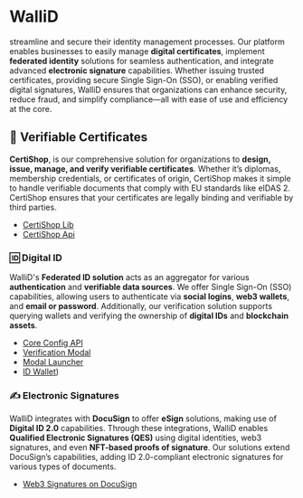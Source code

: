 # WalliD

streamline and secure their identity management processes. Our platform enables businesses to easily manage **digital certificates**, implement **federated identity** solutions for seamless authentication, and integrate advanced **electronic signature** capabilities. Whether issuing trusted certificates, providing secure Single Sign-On (SSO), or enabling verified digital signatures, WalliD ensures that organizations can enhance security, reduce fraud, and simplify compliance—all with ease of use and efficiency at the core.

## 📜 Verifiable Certificates

**CertiShop**, is our comprehensive solution for organizations to **design, issue, manage, and verify verifiable certificates**. Whether it’s diplomas, membership credentials, or certificates of origin, CertiShop makes it simple to handle verifiable documents that comply with EU standards like eIDAS 2. CertiShop ensures that your certificates are legally binding and verifiable by third parties.

- [CertiShop Lib](https://github.com/walliDprotocol/EIDCMP-lib)
- [CertiShop Api](https://github.com/walliDprotocol/EIDCMP-api)

### 🆔 Digital ID

WalliD's **Federated ID solution** acts as an aggregator for various **authentication** and **verifiable data sources**. We offer Single Sign-On (SSO) capabilities, allowing users to authenticate via **social logins**, **web3 wallets**, and **email or password**. Additionally, our verification solution supports querying wallets and verifying the ownership of **digital IDs** and **blockchain assets**.

- [Core Config API](https://github.com/walliDprotocol/core-config)
- [Verification Modal](https://github.com/walliDprotocol/verification-modal)
- [Modal Launcher](https://github.com/walliDprotocol/modal-launcher)
- [ID Wallet](https://github.com/walliDprotocol/WalliD-Wallet))

### ✍️ Electronic Signatures

WalliD integrates with **DocuSign** to offer **eSign** solutions, making use of **Digital ID 2.0** capabilities. Through these integrations, WalliD enables **Qualified Electronic Signatures (QES)** using digital identities, web3 signatures, and even **NFT-based proofs of signature**. Our solutions extend DocuSign’s capabilities, adding ID 2.0-compliant electronic signatures for various types of documents.

- [Web3 Signatures on DocuSign](https://github.com/walliDprotocol/NFT-Proof-of-Signature)
